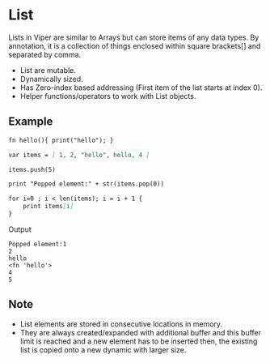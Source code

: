 # List <!-- {docsify-ignore-all} -->

Lists in Viper are similar to Arrays but can store items of any data types. By annotation, it is a collection of things enclosed within square brackets[] and separated by comma. 

- List are mutable.
- Dynamically sized.
- Has Zero-index based addressing (First item of the list starts at index 0).
- Helper functions/operators to work with List objects.

## Example

```list.md
fn hello(){ print("hello"); }

var items = [ 1, 2, "hello", hello, 4 ]

items.push(5)

print "Popped element:" + str(items.pop(0))

for i=0 ; i < len(items); i = i + 1 {
    print items[i]
}

```

Output
```
Popped element:1
2
hello
<fn 'hello'>
4
5
```

## Note

- List elements are stored in consecutive locations in memory. 
- They are always created/expanded with additional buffer and this buffer limit is reached and a new element has to be inserted then, the existing list is copied onto a new dynamic with larger size.